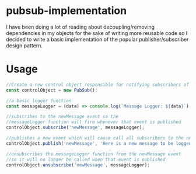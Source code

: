 # pubsub-implementation
I have been doing a lot of reading about decoupling/removing dependencies in my objects
for the sake of writing more reusable code so I decided to write a basic implementation of the popular publisher/subscriber design pattern.


<h1>Usage</h1>

```js
//Create a new control object responsible for notifying subscribers of events
const controlObject = new PubSub();

//a basic logger function
const messageLogger = (data) => console.log(`Message Logger: ${data}`);

//subscribes to the newMessage event so the 
//messageLogger function will fire whenever that event is published
controlObject.subscribe('newMessage', messageLogger);

//publishes a new event which will cause call all subscribers to the newMessage event
controlObject.publish('newMessage', 'Here is a new message to be logged!');

//unsubscribes the messageLogger function from the newMessage event 
//so it will no longer be called when that event is published
controlObject.unsubscribe('newMessage', messageLogger);

```
